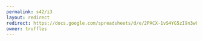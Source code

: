 ```yaml
---
permalink: s42/i3
layout: redirect
redirect: https://docs.google.com/spreadsheets/d/e/2PACX-1vS4YG5zI9n3wLTRxUCcJ2lTrDxnzuUlGqs1PTftZnuqGd9KZbE65GMz20C-Oic8xiXgstX0RQKmHzST/pubhtml
owner: truffles
---
```

